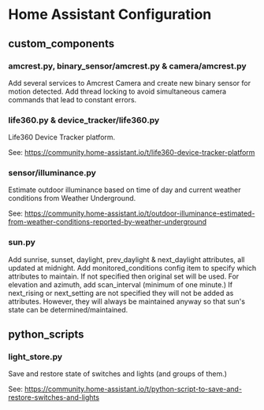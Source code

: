 # Home Assistant Configuration
## custom_components
### amcrest.py, binary_sensor/amcrest.py & camera/amcrest.py
Add several services to Amcrest Camera and create new binary sensor for motion detected. Add thread locking to avoid simultaneous camera commands that lead to constant errors.
### life360.py & device_tracker/life360.py
Life360 Device Tracker platform.

See: https://community.home-assistant.io/t/life360-device-tracker-platform
### sensor/illuminance.py
Estimate outdoor illuminance based on time of day and current weather conditions from Weather Underground.

See: https://community.home-assistant.io/t/outdoor-illuminance-estimated-from-weather-conditions-reported-by-weather-underground
### sun.py
Add sunrise, sunset, daylight, prev_daylight & next_daylight attributes, all updated at midnight. Add monitored_conditions config item to specify which attributes to maintain. If not specified then original set will be used. For elevation and azimuth, add scan_interval (minimum of one minute.) If next_rising or next_setting are not specified they will not be added as attributes. However, they will always be maintained anyway so that sun's state can be determined/maintained.
## python_scripts
### light_store.py
Save and restore state of switches and lights (and groups of them.)

See: https://community.home-assistant.io/t/python-script-to-save-and-restore-switches-and-lights
